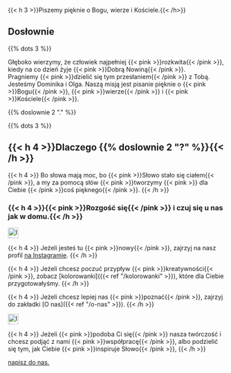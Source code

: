 ---
---
<span class="mobile-hide">

{{< h 3 >}}Piszemy pięknie o Bogu, wierze i Kościele.{{< /h>}}
 <h2 class="text-handwritten">Dosłownie</h2>
  {{% dots 3 %}}
</span>

<p>

Głęboko wierzymy, że człowiek najpełniej {{< pink >}}rozkwita{{< /pink >}}, kiedy na co dzień żyje {{< pink >}}Dobrą Nowiną{{< /pink >}}.<br />
Pragniemy {{< pink >}}dzielić się tym przesłaniem{{< /pink >}} z Tobą. Jesteśmy Dominika i Olga. Naszą misją jest pisanie pięknie o {{< pink >}}Bogu{{< /pink >}}, {{< pink >}}wierze{{< /pink >}} i {{< pink >}}Kościele{{< /pink >}}. 

 </p>

<p>{{% doslownie 2 "." %}}</p>
{{% dots 3 %}}
<br>

## {{< h 4 >}}Dlaczego {{% doslownie 2 "?" %}}{{< /h >}}

<p>
{{< h 4 >}}
Bo słowa mają moc, bo {{< pink >}}Słowo stało się ciałem{{< /pink >}}, a my za pomocą słów {{< pink >}}tworzymy {{< pink >}} dla Ciebie  {{< /pink >}}coś  pięknego{{< /pink >}}.
{{< /h >}}
</p>



### {{< h 4 >}}{{< pink >}}Rozgość się{{< /pink >}} i czuj się u nas jak w domu.{{< /h >}}


<img alt="Ikona pędzla" src="/img/brush-icon.svg" style="width: 1.5rem;" />

<p>
{{< h 4 >}}
Jeżeli jesteś tu {{< pink >}}nowy{{< /pink >}}, zajrzyj na nasz profil <a href="https://instagram.com/do.slownie">na Instagramie</a>.
{{< /h >}}
</p>



<p>
{{< h 4 >}}
Jeżeli chcesz poczuć przypływ {{< pink >}}kreatywności{{< /pink >}}, zobacz [kolorowanki]({{< ref "/kolorowanki" >}}), które dla Ciebie przygotowałyśmy.
{{< /h >}}
</p>



<p>
{{< h 4 >}}
  Jeżeli chcesz lepiej nas {{< pink >}}poznać{{< /pink >}}, zajrzyj do zakładki [O nas]({{< ref "/o-nas" >}}).
{{< /h >}}
</p>

<img alt="Ikona pióra" src="/img/pen-icon.svg" style="width: 1.5rem;" />

<p>
{{< h 4 >}}
Jeżeli {{< pink >}}podoba Ci się{{< /pink >}} nasza twórczość i chcesz podjąć z nami {{< pink >}}współpracę{{< /pink >}}, albo podzielić się tym, jak Ciebie {{< pink >}}inspiruje Słowo{{< /pink >}},
{{< /h >}}
</p>
<p>
<a class="text-handwritten h2" href="https://do.slownie.com/kontakt/">napisz do nas.</a>
</p>


